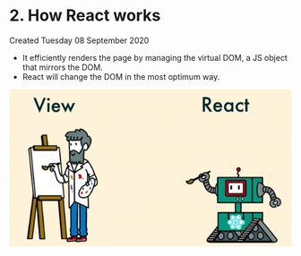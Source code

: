 # 2. How React works
Created Tuesday 08 September 2020


* It efficiently renders the page by managing the virtual DOM, a JS object that mirrors the DOM.
* React will change the DOM in the most optimum way.

![](1._React_info_and_setup/2._How_React_works/pasted_image.png)


